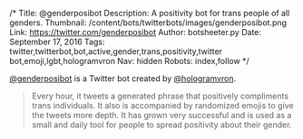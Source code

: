 /*
Title: @genderposibot
Description: A positivity bot for trans people of all genders.
Thumbnail: /content/bots/twitterbots/images/genderposibot.png
Link: https://twitter.com/genderposibot
Author: botsheeter.py
Date: September 17, 2016
Tags: twitter,twitterbot,bot,active,gender,trans,positivity,twitter bot,emoji,lgbt,hologramvron
Nav: hidden
Robots: index,follow
*/

[@genderposibot](https://twitter.com/genderposibot) is a Twitter bot created by [@hologramvron](https://twitter.com/hologramvron). 

> Every hour, it tweets a generated phrase that positively compliments trans individuals. It also is accompanied by randomized emojis to give the tweets more depth. It has grown very successful and is used as a small and daily tool for people to spread positivity about their gender.
